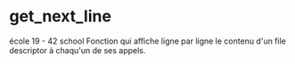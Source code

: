 # get_next_line
école 19 - 42 school
Fonction qui affiche ligne par ligne le contenu d'un file descriptor à chaqu'un de ses appels.
